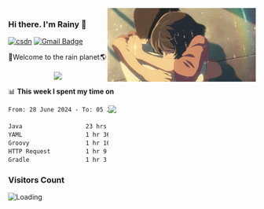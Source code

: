 <img  align='right' height="150" src="https://github.com/LikeRainDay/LikeRainDay/blob/master/pic/img_rain_1.gif?raw=true">



### Hi there. I'm Rainy :lemon:

[![csdn](https://img.shields.io/badge/-csdn-c14438?style=flat-square&logo=c&logoColor=white)](https://blog.csdn.net/qq_15807167)
[![Gmail Badge](https://img.shields.io/badge/-gmail-c14438?style=flat-square&logo=Gmail&logoColor=white&link=mailto:houshuai0816@gmail.com)](mailto:houshuai0816@gmail.com)

🚀Welcome to the rain planet🌎

<center>
<img align='center'  src="https://source.unsplash.com/user/rainyhehe/likes">
</center>

📊 **This week I spent my time on**

<img align='right'   width="300" src="https://github-readme-stats.vercel.app/api?username=LikeRainDay&show_icons=true&title_color=fff&icon_color=79ff97&text_color=9f9f9f&bg_color=151515&count_private=true">

<!--START_SECTION:waka-->

```txt
From: 28 June 2024 - To: 05 July 2024

Java                  23 hrs 1 min    ██████████████████▒░░░░░░   73.59 %
YAML                  1 hr 36 mins    █▒░░░░░░░░░░░░░░░░░░░░░░░   05.12 %
Groovy                1 hr 10 mins    █░░░░░░░░░░░░░░░░░░░░░░░░   03.75 %
HTTP Request          1 hr 9 mins     █░░░░░░░░░░░░░░░░░░░░░░░░   03.68 %
Gradle                1 hr 3 mins     █░░░░░░░░░░░░░░░░░░░░░░░░   03.38 %
```

<!--END_SECTION:waka-->

### Visitors Count
<img align="left" src = "https://profile-counter.glitch.me/LikeRainDay/count.svg" alt ="Loading">
